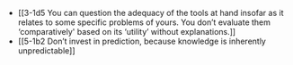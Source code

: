 - [[3-1d5 You can question the adequacy of the tools at hand insofar as it relates to some specific problems of yours. You don’t evaluate them ‘comparatively' based on its ‘utility’ without explanations.]]
- [[5-1b2 Don’t invest in prediction, because knowledge is inherently unpredictable]]
